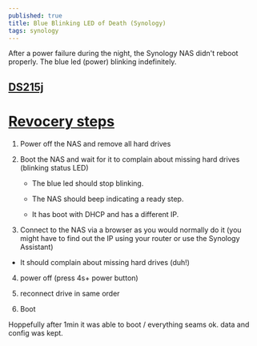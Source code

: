 ```yaml
---
published: true
title: Blue Blinking LED of Death (Synology)
tags: synology
---
```


After a power failure during the night, the Synology NAS didn't reboot properly.
The blue led (power) blinking indefinitely.

## [DS215j](https://www.synology.com/en-global/support/download/DS215j#docs)

# [Revocery steps](http://upperstage.de/2017/03/09/synology-nas-blue-blinking-led-of-death/)

1. Power off the NAS and remove all hard drives
2. Boot the NAS and wait for it to complain about missing hard drives (blinking status LED)

	- The blue led should stop blinking.
	- The NAS should beep indicating a ready step.

	- It has boot with DHCP and has a different IP.

3. Connect to the NAS via a browser as you would normally do it (you might have to find out the IP using your router or use the Synology Assistant)

- It should complain about missing hard drives (duh!)

4. power off (press 4s+ power button)

5. reconnect drive in same order

6. Boot

Hoppefully after 1min it was able to boot / everything seams ok.
data and config was kept.

